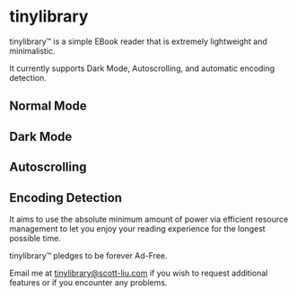# tinylibrary

tinylibrary™ is a simple EBook reader that is extremely lightweight and minimalistic.

It currently supports Dark Mode, Autoscrolling, and automatic encoding detection.

## Normal Mode


## Dark Mode


## Autoscrolling


## Encoding Detection


It aims to use the absolute minimum amount of power via efficient resource management to let you enjoy your reading experience for the longest possible time.

tinylibrary™ pledges to be forever Ad-Free.

Email me at tinylibrary@scott-liu.com if you wish to request additional features or if you encounter any problems.
